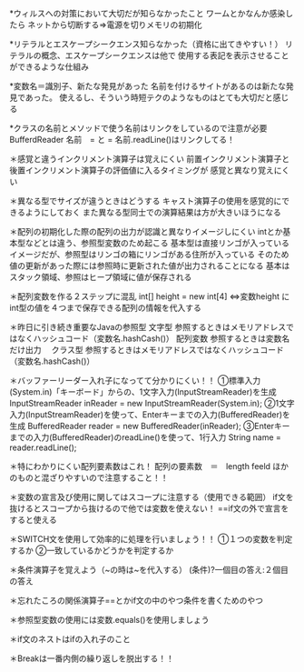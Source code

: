 *ウィルスへの対策において大切だが知らなかったこと
ワームとかなんか感染したら
ネットから切断する⇒電源を切りメモリの初期化

*リテラルとエスケープシークエンス知らなかった（資格に出てきやすい！）
リテラルの概念、エスケープシークエンスは他で
使用する表記を表示させることができるような仕組み

*変数名＝識別子、新たな発見があった
名前を付けるサイトがあるのは新たな発見であった。
使えるし、そういう時短テクのようなものはとても大切だと感じる

*クラスの名前とメソッドで使う名前はリンクをしているので注意が必要
BufferdReader 名前　= と
= 名前.readLine()はリンクしてる！

＊感覚と違うインクリメント演算子は覚えにくい
前置インクリメント演算子と後置インクリメント演算子の評価値に入るタイミングが
感覚と異なり覚えにくい

＊異なる型でサイズが違うときはどうする
キャスト演算子の使用を感覚的にできるようにしておく
また異なる型同士での演算結果は方が大きいほうになる

＊配列の初期化した際の配列の出力が認識と異なりイメージしにくい
intとか基本型などとは違う、参照型変数のため起こる
基本型は直接リンゴが入っているイメージだが、参照型はリンゴの箱にリンゴがある住所が入っている
そのため値の更新があった際には参照時に更新された値が出力されることになる
基本はスタック領域、参照はヒープ領域に値が保存される

＊配列変数を作る２ステップに混乱
int[] height = new int[4]
⇔変数height にint型の値を４つまで保存できる配列の情報を代入する

＊昨日に引き続き重要なJavaの参照型
文字型  参照するときはメモリアドレスではなくハッシュコード（変数名.hashCash()）
配列変数  参照するときは変数名だけ出力　
クラス型
参照するときはメモリアドレスではなくハッシュコード（変数名.hashCash()）

＊バッファーリーダー入れ子になってて分かりにくい！！ 
①標準入力(System.in)「キーボード」からの、1文字入力(InputStreamReader)を生成
InputStreamReader inReader =  new InputStreamReader(System.in); 
②1文字入力(InputStreamReader)を使って、Enterキーまでの入力(BufferedReader)を生成
BufferedReader reader = new BufferedReader(inReader);
③Enterキーまでの入力(BufferedReader)のreadLine()を使って、1行入力
String name = reader.readLine();

＊特にわかりにくい配列要素数はこれ！
配列の要素数　＝　length feeld
ほかのものと混ざりやすいので注意すること！！

＊変数の宣言及び使用に関してはスコープに注意する（使用できる範囲）
if文を抜けるとスコープから抜けるので他では変数を使えない！
==if文の外で宣言をすると使える

＊SWITCH文を使用して効率的に処理を行いましょう！！
①１つの変数を判定するか
②一致しているかどうかを判定するか

＊条件演算子を覚えよう（~の時は~を代入する）
(条件)?一個目の答え:２個目の答え

＊忘れたころの関係演算子==とかif文の中のやつ条件を書くためのやつ

＊参照型変数の使用には変数.equals()を使用しましょう

＊if文のネストはifの入れ子のこと

＊Breakは一番内側の繰り返しを脱出する！！



